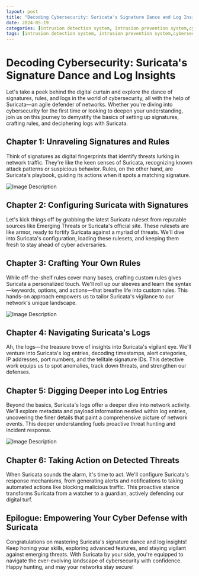```yaml
---
layout: post
title: "Decoding Cybersecurity: Suricata's Signature Dance and Log Insights"
date: 2024-05-19
categories: [intrusion detection system, intrusion prevention system,cybersecurity]
tags: [intrusion detection system, intrusion prevention system,cybersecurity]
---
```


# Decoding Cybersecurity: Suricata's Signature Dance and Log Insights

Let's take a peek behind the digital curtain and explore the dance of signatures, rules, and logs in the world of cybersecurity, all with the help of Suricata—an agile defender of networks. Whether you're diving into cybersecurity for the first time or looking to deepen your understanding, join us on this journey to demystify the basics of setting up signatures, crafting rules, and deciphering logs with Suricata.

## Chapter 1: Unraveling Signatures and Rules

Think of signatures as digital fingerprints that identify threats lurking in network traffic. They're like the keen senses of Suricata, recognizing known attack patterns or suspicious behavior. Rules, on the other hand, are Suricata's playbook, guiding its actions when it spots a matching signature.


![Image Description](https://i.imgur.com/aY8vc8q.jpg)


## Chapter 2: Configuring Suricata with Signatures

Let's kick things off by grabbing the latest Suricata ruleset from reputable sources like Emerging Threats or Suricata's official site. These rulesets are like armor, ready to fortify Suricata against a myriad of threats. We'll dive into Suricata's configuration, loading these rulesets, and keeping them fresh to stay ahead of cyber adversaries.

## Chapter 3: Crafting Your Own Rules

While off-the-shelf rules cover many bases, crafting custom rules gives Suricata a personalized touch. We'll roll up our sleeves and learn the syntax—keywords, options, and actions—that breathe life into custom rules. This hands-on approach empowers us to tailor Suricata's vigilance to our network's unique landscape.


![Image Description](https://i.imgur.com/OOm6hIl.jpg)


## Chapter 4: Navigating Suricata's Logs

Ah, the logs—the treasure trove of insights into Suricata's vigilant eye. We'll venture into Suricata's log entries, decoding timestamps, alert categories, IP addresses, port numbers, and the telltale signature IDs. This detective work equips us to spot anomalies, track down threats, and strengthen our defenses.

## Chapter 5: Digging Deeper into Log Entries

Beyond the basics, Suricata's logs offer a deeper dive into network activity. We'll explore metadata and payload information nestled within log entries, uncovering the finer details that paint a comprehensive picture of network events. This deeper understanding fuels proactive threat hunting and incident response.


![Image Description](https://i.imgur.com/hdb5AYJ.jpg)



## Chapter 6: Taking Action on Detected Threats

When Suricata sounds the alarm, it's time to act. We'll configure Suricata's response mechanisms, from generating alerts and notifications to taking automated actions like blocking malicious traffic. This proactive stance transforms Suricata from a watcher to a guardian, actively defending our digital turf.

## Epilogue: Empowering Your Cyber Defense with Suricata

Congratulations on mastering Suricata's signature dance and log insights! Keep honing your skills, exploring advanced features, and staying vigilant against emerging threats. With Suricata by your side, you're equipped to navigate the ever-evolving landscape of cybersecurity with confidence. Happy hunting, and may your networks stay secure!


